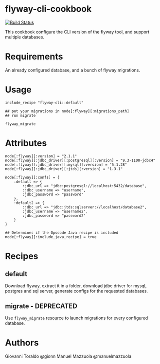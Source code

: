 flyway-cli-cookbook
===================

[![Build Status](https://travis-ci.org/ClouDesire/flyway-cli-cookbook.svg?branch=master)](https://travis-ci.org/ClouDesire/flyway-cli-cookbook)

This cookbook configure the CLI version of the flyway tool, and support multiple databases.

# Requirements

An already configured database, and a bunch of flyway migrations.

# Usage

```
include_recipe "flyway-cli::default"

## put your migrations in node[:flyway][:migrations_path]
## run migrate

flyway_migrate

```
# Attributes

```
node[:flyway][:version] = "2.1.1"
node[:flyway][:jdbc_driver][:postgresql][:version] = "9.3-1100-jdbc4"
node[:flyway][:jdbc_driver][:mysql][:version] = "5.1.28"
node[:flyway][:jdbc_driver][:jtds][:version] = "1.3.1"

node[:flyway][:confs] = {
    :default => {
        :jdbc_url => "jdbc:postgresql://localhost:5432/database",
        :jdbc_username => "username",
        :jdbc_password => "password"
    },
    :default2 => {
        :jdbc_url => "jdbc:jtds:sqlserver://localhost/database2",
        :jdbc_username => "username2",
        :jdbc_password => "password2"
    }
}

## Determines if the Opscode Java recipe is included
node[:flyway][:include_java_recipe] = true
```

# Recipes

## default

Download flyway, extract it in a folder, download jdbc driver for mysql, postgres and sql server, generate configs for the requested databases.

## migrate - DEPRECATED

Use ``flyway_migrate`` resource to launch migrations for every configured database.

# Authors

Giovanni Toraldo @gionn
Manuel Mazzuola @manuelmazzuola

